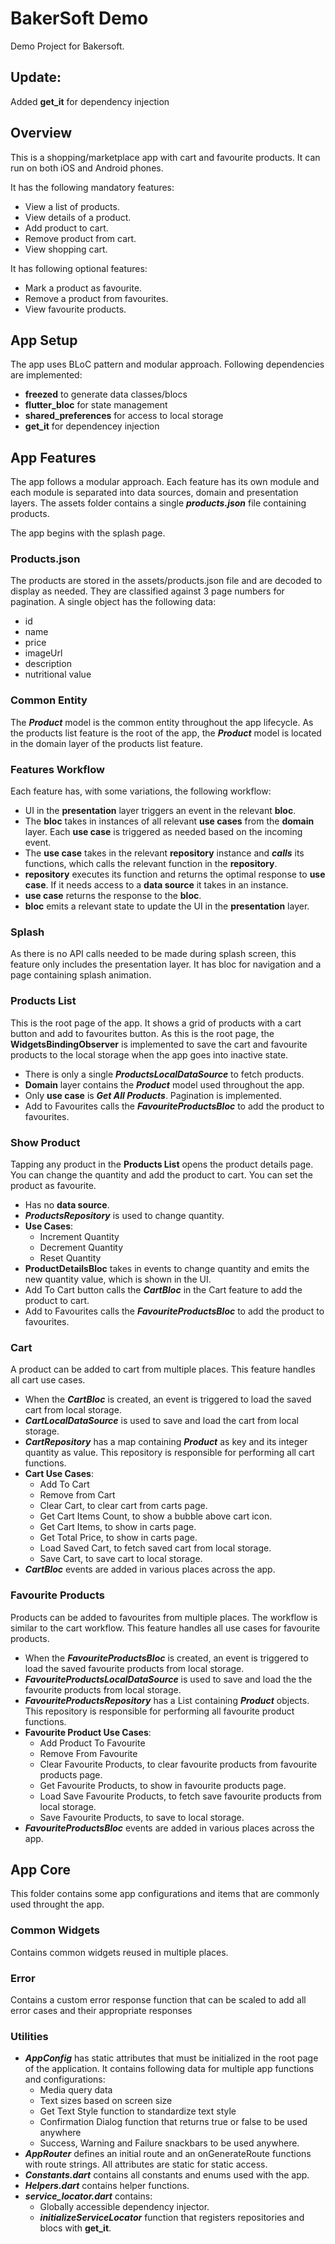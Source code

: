 # BakerSoft Demo

Demo Project for Bakersoft.

## Update: 
Added **get_it** for dependency injection

## Overview

This is a shopping/marketplace app with cart and favourite products. It can run on both iOS and Android phones.

It has the following mandatory features:
- View a list of products.
- View details of a product. 
- Add product to cart. 
- Remove product from cart. 
- View shopping cart.

It has following optional features:
- Mark a product as favourite. 
- Remove a product from favourites.
- View favourite products.

## App Setup
The app uses BLoC pattern and modular approach. Following dependencies are implemented:
- **freezed** to generate data classes/blocs
- **flutter_bloc** for state management
- **shared_preferences** for access to local storage
- **get_it** for dependencey injection

## App Features
The app follows a modular approach. Each feature has its own module and each module is separated into data sources, domain and presentation layers. The assets folder contains a single ***products.json*** file containing products.

The app begins with the splash page.

### Products.json
The products are stored in the assets/products.json file and are decoded to display as needed. They are classified against 3 page numbers for pagination. A single object has the following data:
- id
- name
- price
- imageUrl
- description
- nutritional value


### Common Entity 
The ***Product*** model is the common entity throughout the app lifecycle. As the products list feature is the root of the app, the ***Product*** model is located in the domain layer of the products list feature.

### Features Workflow
Each feature has, with some variations, the following workflow:
- UI in the **presentation** layer triggers an event in the relevant **bloc**.
- The **bloc** takes in instances of all relevant **use cases** from the **domain** layer. Each **use case** is triggered as needed based on the incoming event.
- The **use case** takes in the relevant **repository** instance and ***calls*** its functions, which calls the relevant function in the **repository**.
- **repository** executes its function and returns the optimal response to **use case**. If it needs access to a **data source** it takes in an instance. 
- **use case** returns the response to the **bloc**.
- **bloc** emits a relevant state to update the UI in the **presentation** layer. 

### Splash
As there is no API calls needed to be made during splash screen, this feature only includes the presentation layer. It has bloc for navigation and a page containing splash animation. 

### Products List
This is the root page of the app. It shows a grid of products with a cart button and add to favourites button.
As this is the root page, the **WidgetsBindingObserver** is implemented to save the cart and favourite products to the local storage when the app goes into inactive state. 

- There is only a single ***ProductsLocalDataSource*** to fetch products.
- **Domain** layer contains the ***Product*** model used throughout the app.
- Only **use case** is ***Get All Products***. Pagination is implemented.
- Add to Favourites calls the ***FavouriteProductsBloc*** to add the product to favourites. 

### Show Product
Tapping any product in the **Products List** opens the product details page. You can change the quantity and add the product to cart. You can set the product as favourite. 
- Has no **data source**. 
- ***ProductsRepository*** is used to change quantity. 
- **Use Cases**: 
    - Increment Quantity
    - Decrement Quantity
    - Reset Quantity
- **ProductDetailsBloc** takes in events to change quantity and emits the new quantity value, which is shown in the UI.
- Add To Cart button calls the ***CartBloc*** in the Cart feature to add the product to cart. 
- Add to Favourites calls the ***FavouriteProductsBloc*** to add the product to favourites. 

### Cart
A product can be added to cart from multiple places. This feature handles all cart use cases.

- When the ***CartBloc*** is created, an event is triggered to load the saved cart from local storage. 
- ***CartLocalDataSource*** is used to save and load the cart from local storage.
- ***CartRepository*** has a map containing ***Product*** as key and its integer quantity as value. This repository is responsible for performing all cart functions. 
- **Cart Use Cases**:
    - Add To Cart
    - Remove from Cart
    - Clear Cart, to clear cart from carts page.
    - Get Cart Items Count, to show a bubble above cart icon. 
    - Get Cart Items, to show in carts page. 
    - Get Total Price, to show in carts page. 
    - Load Saved Cart, to fetch saved cart from local storage. 
    - Save Cart, to save cart to local storage. 
- ***CartBloc*** events are added in various places across the app.


### Favourite Products
Products can be added to favourites from multiple places. The workflow is similar to the cart workflow. This feature handles all use cases for favourite products.

- When the ***FavouriteProductsBloc*** is created, an event is triggered to load the saved favourite products from local storage.
- ***FavouriteProductsLocalDataSource*** is used to save and load the the favourite products from local storage.
- ***FavouriteProductsRepository*** has a List containing ***Product*** objects. This repository is responsible for performing all favourite product functions.
- **Favourite Product Use Cases**:
    - Add Product To Favourite
    - Remove From Favourite
    - Clear Favourite Products, to clear favourite products from favourite products page.
    - Get Favourite Products, to show in favourite products page. 
    - Load Save Favourite Products, to fetch save favourite products from local storage.
    - Save Favourite Products, to save to local storage. 
- ***FavouriteProductsBloc*** events are added in various places across the app.

## App Core
This folder contains some app configurations and items that are commonly used throught the app.

### Common Widgets
Contains common widgets reused in multiple places.

### Error
Contains a custom error response function that can be scaled to add all error cases and their appropriate responses

### Utilities

- ***AppConfig*** has static attributes that must be initialized in the root page of the application. It contains following data for multiple app functions and configurations:
    - Media query data
    - Text sizes based on screen size
    - Get Text Style function to standardize text style
    - Confirmation Dialog function that returns true or false to be used anywhere
    - Success, Warning and Failure snackbars to be used anywhere.
- ***AppRouter*** defines an initial route and an onGenerateRoute functions with route strings. All attributes are static for static access. 
- ***Constants.dart*** contains all constants and enums used with the app.
- ***Helpers.dart*** contains helper functions.
- ***service_locator.dart*** contains:
    - Globally accessible dependency injector. 
    - ***initializeServiceLocator*** function that registers repositories and blocs with **get_it**.


